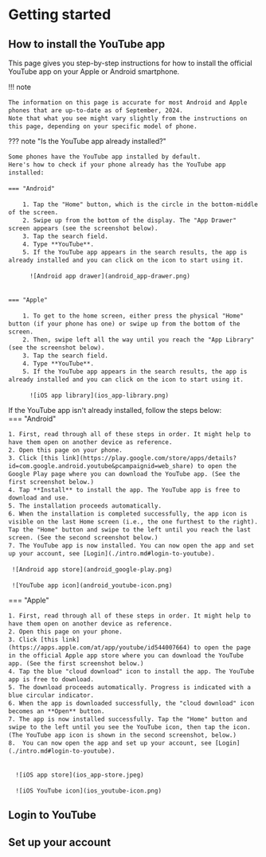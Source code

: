 # Getting started

## How to install the YouTube app

This page gives you step-by-step instructions for how to install the official YouTube app on your Apple or Android smartphone.

!!! note

    The information on this page is accurate for most Android and Apple phones that are up-to-date as of September, 2024. 
    Note that what you see might vary slightly from the instructions on this page, depending on your specific model of phone. 

??? note "Is the YouTube app already installed?"

    Some phones have the YouTube app installed by default. 
    Here's how to check if your phone already has the YouTube app installed:

    === "Android"
  
        1. Tap the "Home" button, which is the circle in the bottom-middle of the screen. 
        2. Swipe up from the bottom of the display. The "App Drawer" screen appears (see the screenshot below).
        3. Tap the search field.
        4. Type **YouTube**.
        5. If the YouTube app appears in the search results, the app is already installed and you can click on the icon to start using it.

          ![Android app drawer](android_app-drawer.png) 


    === "Apple"
  
        1. To get to the home screen, either press the physical "Home" button (if your phone has one) or swipe up from the bottom of the screen. 
        2. Then, swipe left all the way until you reach the "App Library" (see the screenshot below).    
        3. Tap the search field. 
        4. Type **YouTube**.
        5. If the YouTube app appears in the search results, the app is already installed and you can click on the icon to start using it.

          ![iOS app library](ios_app-library.png)

If the YouTube app isn't already installed, follow the steps below:       
=== "Android"
    
    1. First, read through all of these steps in order. It might help to have them open on another device as reference. 
    2. Open this page on your phone.
    3. Click [this link](https://play.google.com/store/apps/details?id=com.google.android.youtube&pcampaignid=web_share) to open the Google Play page where you can download the YouTube app. (See the first screenshot below.) 
    4. Tap **Install** to install the app. The YouTube app is free to download and use. 
    5. The installation proceeds automatically.
    6. When the installation is completed successfully, the app icon is visible on the last Home screen (i.e., the one furthest to the right). Tap the "Home" button and swipe to the left until you reach the last screen. (See the second screenshot below.)
    7. The YouTube app is now installed. You can now open the app and set up your account, see [Login](./intro.md#login-to-youtube).
 
     ![Android app store](android_google-play.png) 

     ![YouTube app icon](android_youtube-icon.png) 


=== "Apple"
    
    1. First, read through all of these steps in order. It might help to have them open on another device as reference. 
    2. Open this page on your phone. 
    3. Click [this link](https://apps.apple.com/at/app/youtube/id544007664) to open the page in the official Apple app store where you can download the YouTube app. (See the first screenshot below.)
    4. Tap the blue "cloud download" icon to install the app. The YouTube app is free to download. 
    5. The download proceeds automatically. Progress is indicated with a blue circular indicator.
    6. When the app is downloaded successfully, the "cloud download" icon becomes an **Open** button. 
    7. The app is now installed successfully. Tap the "Home" button and swipe to the left until you see the YouTube icon, then tap the icon. (The YouTube app icon is shown in the second screenshot, below.)
    8.  You can now open the app and set up your account, see [Login](./intro.md#login-to-youtube).
 

      ![iOS app store](ios_app-store.jpeg) 
   
      ![iOS YouTube icon](ios_youtube-icon.png) 

## Login to YouTube

## Set up your account